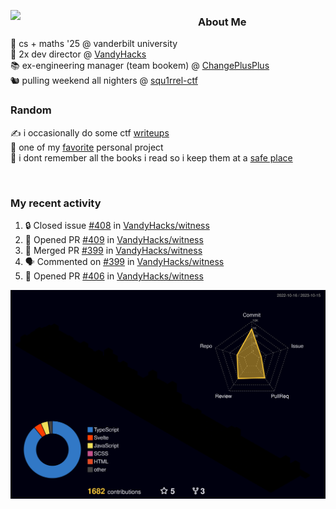 <!-- 
Hey what are you doing here? 
I admire your curiosity tho
Shoot me an email (zinean00 at gmail dot com)
Let's connect! 
-->

<p float="left">
  <img src='https://imgur.com/nGM66Ev.png' width='300' align="left">
  <p>
    
  <h3>About Me</h3>
  🏫 cs + maths '25 @ vanderbilt university <br>
  🌊 2x dev director @ <a href="https://github.com/vandyhacks">VandyHacks</a> <br>
  📚 ex-engineering manager (team bookem) @ <a href="https://github.com/changeplusplusvandy">ChangePlusPlus<a> <br>
  🐿 pulling weekend all nighters @ <a href="https://github.com/squ1rrel-ctf">squ1rrel-ctf</a> <br>
  
  <h3>Random</h3>
  ✍️ i occasionally do some ctf <a href="https://squ1rrel.dev/author/zineanteoh">writeups</a> <br>
  📱 one of my <a href="https://github.com/zineanteoh/vinkybox-app">favorite</a> personal project<br>
  📖 i dont remember all the books i read so i keep them at a <a href="https://www.goodreads.com/user/show/80901669-zi">safe place</a>
  </p>
  
</p>

<br>
<!-- <i>generated by <a href="https://labs.openai.com/s/0hW1r6PFYo3Zh0a7UoxK2AMp" target="_blank">dall-e 2</a></i> -->

<h3>My recent activity</h3>

<!--START_SECTION:activity-->
1. 🔒 Closed issue [#408](https://github.com/VandyHacks/witness/issues/408) in [VandyHacks/witness](https://github.com/VandyHacks/witness)
2. 💪 Opened PR [#409](https://github.com/VandyHacks/witness/pull/409) in [VandyHacks/witness](https://github.com/VandyHacks/witness)
3. 🎉 Merged PR [#399](https://github.com/VandyHacks/witness/pull/399) in [VandyHacks/witness](https://github.com/VandyHacks/witness)
4. 🗣 Commented on [#399](https://github.com/VandyHacks/witness/pull/399#issuecomment-1760674063) in [VandyHacks/witness](https://github.com/VandyHacks/witness)
5. 💪 Opened PR [#406](https://github.com/VandyHacks/witness/pull/406) in [VandyHacks/witness](https://github.com/VandyHacks/witness)
<!--END_SECTION:activity-->

![](./profile-3d-contrib/profile-night-rainbow.svg)
